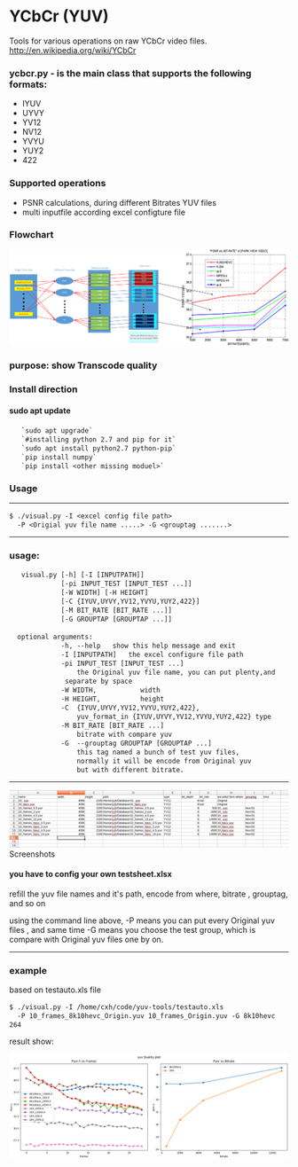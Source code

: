 YCbCr (YUV)
===========

Tools for various operations on raw YCbCr video files.
http://en.wikipedia.org/wiki/YCbCr

### ycbcr.py - is the main class that supports the following formats:

* IYUV
* UYVY
* YV12
* NV12
* YVYU
* YUY2
* 422

### **Supported operations**
* PSNR calculations, during different Bitrates YUV files
* multi inputfile according excel configture file

### **Flowchart**
![flow](FlowChart.png)
### **purpose**: show Transcode quality 

### **Install direction**
#### sudo apt update
       `sudo apt upgrade`
       `#installing python 2.7 and pip for it`
       `sudo apt install python2.7 python-pip`
       `pip install numpy`
       `pip install <other missing moduel>`

### Usage
-----
	$ ./visual.py -I <excel config file path> 
      -P <Origial yuv file name .....> -G <grouptag .......>

-----

### **usage:** 
       visual.py [-h] [-I [INPUTPATH]] 
                 [-pi INPUT_TEST [INPUT_TEST ...]]
                 [-W WIDTH] [-H HEIGHT]
                 [-C {IYUV,UYVY,YV12,YVYU,YUY2,422}]
                 [-M BIT_RATE [BIT_RATE ...]]
                 [-G GROUPTAP [GROUPTAP ...]]

      optional arguments:
                 -h, --help   show this help message and exit
                 -I [INPUTPATH]   the excel configure file path
                 -pi INPUT_TEST [INPUT_TEST ...]
                     the Original yuv file name, you can put plenty,and
                  separate by space
                 -W WIDTH,           width
                 -H HEIGHT,          height
                 -C  {IYUV,UYVY,YV12,YVYU,YUY2,422}, 
                     yuv_format_in {IYUV,UYVY,YV12,YVYU,YUY2,422} type
                 -M BIT_RATE [BIT_RATE ...]
                     bitrate with compare yuv
                 -G  --grouptag GROUPTAP [GROUPTAP ...]
                     this tag named a bunch of test yuv files,
                     normally it will be encode from Original yuv
                     but with different bitrate.
-----
![configure](configure.png)
Screenshots

#### you have to config your own testsheet.xlsx

refill the yuv file names and it's path, encode from where, bitrate  , grouptag, and so on

using the command line above, -P means you can put every Original yuv files , and same time -G means you choose the test group, which is compare with Original yuv files one by on.


-----------

### **example**

based on testauto.xls file

	$ ./visual.py -I /home/cxh/code/yuv-tools/testauto.xls 
      -P 10_frames_8k10hevc_Origin.yuv 10_frames_Origin.yuv -G 8k10hevc 264
result show:

![testshoot](test.png)
